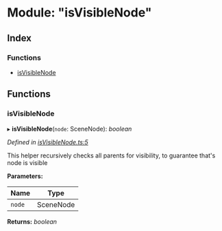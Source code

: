 
# Module: "isVisibleNode"

## Index

### Functions

* [isVisibleNode](_isvisiblenode_.md#isvisiblenode)

## Functions

###  isVisibleNode

▸ **isVisibleNode**(`node`: SceneNode): *boolean*

*Defined in [isVisibleNode.ts:5](https://github.com/figma-plugin-helper-functions/figma-plugin-helpers/blob/8e2f518/src/helpers/isVisibleNode.ts#L5)*

This helper recursively checks all parents for visibility, to guarantee that's node is visible

**Parameters:**

Name | Type |
------ | ------ |
`node` | SceneNode |

**Returns:** *boolean*
